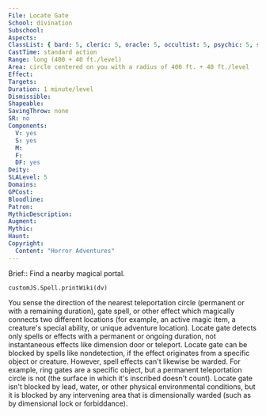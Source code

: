 ```yaml
---
File: Locate Gate
School: divination
Subschool: 
Aspects: 
ClassList: { bard: 5, cleric: 5, oracle: 5, occultist: 5, psychic: 5, sorcerer: 5, wizard: 5, summoner: 5, unchained summoner: 5 }
CastTime: standard action
Range: long (400 + 40 ft./level)
Area: circle centered on you with a radius of 400 ft. + 40 ft./level
Effect: 
Targets: 
Duration: 1 minute/level
Dismissible: 
Shapeable: 
SavingThrow: none
SR: no
Components:
  V: yes
  S: yes
  M: 
  F: 
  DF: yes
Deity: 
SLALevel: 5
Domains: 
GPCost: 
Bloodline: 
Patron: 
MythicDescription: 
Augment: 
Mythic: 
Haunt: 
Copyright:
  Content: "Horror Adventures"
---
```

Brief:: Find a nearby magical portal.

```dataviewjs
customJS.Spell.printWiki(dv)
```

You sense the direction of the nearest teleportation circle (permanent or with a remaining duration), gate spell, or other effect which magically connects two different locations (for example, an active magic item, a creature's special ability, or unique adventure location). Locate gate detects only spells or effects with a permanent or ongoing duration, not instantaneous effects like dimension door or teleport.  Locate gate can be blocked by spells like nondetection, if the effect originates from a specific object or creature. However, spell effects can't likewise be warded. For example, ring gates are a specific object, but a permanent teleportation circle is not (the surface in which it's inscribed doesn't count). Locate gate isn't blocked by lead, water, or other physical environmental conditions, but it is blocked by any intervening area that is dimensionally warded (such as by dimensional lock or forbiddance).
